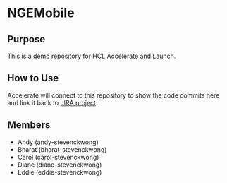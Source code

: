 # NGEMobile
## Purpose
This is a demo repository for HCL Accelerate and Launch. 

## How to Use
Accelerate will connect to this repository to show the code commits here and link it back to [JIRA project](https://accelerate-stevenckwong.atlassian.net/jira/software/projects/NM/boards/4).

## Members
- Andy (andy-stevenckwong)
- Bharat (bharat-stevenckwong)
- Carol (carol-stevenckwong)
- Diane (diane-stevenckwong)
- Eddie (eddie-stevenckwong)

